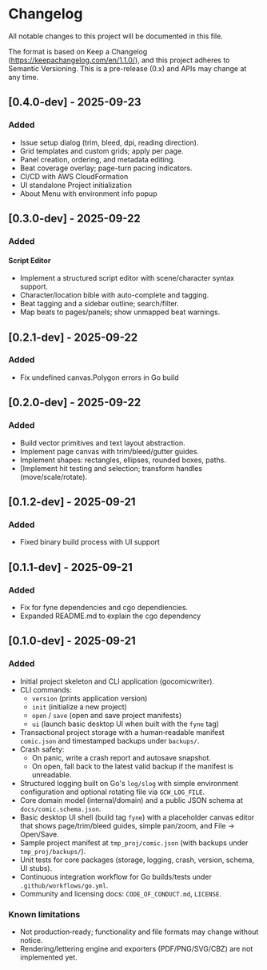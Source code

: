 # Changelog

All notable changes to this project will be documented in this file.

The format is based on Keep a Changelog (https://keepachangelog.com/en/1.1.0/),
and this project adheres to Semantic Versioning. This is a pre-release
(0.x) and APIs may change at any time.

## [0.4.0-dev] - 2025-09-23

### Added
- Issue setup dialog (trim, bleed, dpi, reading direction).
- Grid templates and custom grids; apply per page.
- Panel creation, ordering, and metadata editing.
- Beat coverage overlay; page-turn pacing indicators.
- CI/CD with AWS CloudFormation
- UI standalone Project initialization
- About Menu with environment info popup

## [0.3.0-dev] - 2025-09-22

### Added
#### Script Editor
- Implement a structured script editor with scene/character syntax support.
- Character/location bible with auto-complete and tagging.
- Beat tagging and a sidebar outline; search/filter.
- Map beats to pages/panels; show unmapped beat warnings.

## [0.2.1-dev] - 2025-09-22

### Added
- Fix undefined canvas.Polygon errors in Go build

## [0.2.0-dev] - 2025-09-22

### Added
- Build vector primitives and text layout abstraction.
- Implement page canvas with trim/bleed/gutter guides.
- Implement shapes: rectangles, ellipses, rounded boxes, paths.
- [Implement hit testing and selection; transform handles (move/scale/rotate).

## [0.1.2-dev] - 2025-09-21

### Added
- Fixed binary build process with UI support

## [0.1.1-dev] - 2025-09-21

### Added
- Fix for fyne dependencies and cgo dependiencies.
- Expanded README.md to explain the cgo dependency

## [0.1.0-dev] - 2025-09-21

### Added
- Initial project skeleton and CLI application (gocomicwriter).
- CLI commands:
  - `version` (prints application version)
  - `init` (initialize a new project)
  - `open` / `save` (open and save project manifests)
  - `ui` (launch basic desktop UI when built with the `fyne` tag)
- Transactional project storage with a human‑readable manifest `comic.json` and
  timestamped backups under `backups/`.
- Crash safety:
  - On panic, write a crash report and autosave snapshot.
  - On open, fall back to the latest valid backup if the manifest is unreadable.
- Structured logging built on Go's `log/slog` with simple environment configuration
  and optional rotating file via `GCW_LOG_FILE`.
- Core domain model (internal/domain) and a public JSON schema at `docs/comic.schema.json`.
- Basic desktop UI shell (build tag `fyne`) with a placeholder canvas editor that shows
  page/trim/bleed guides, simple pan/zoom, and File → Open/Save.
- Sample project manifest at `tmp_proj/comic.json` (with backups under `tmp_proj/backups/`).
- Unit tests for core packages (storage, logging, crash, version, schema, UI stubs).
- Continuous integration workflow for Go builds/tests under `.github/workflows/go.yml`.
- Community and licensing docs: `CODE_OF_CONDUCT.md`, `LICENSE`.

### Known limitations
- Not production‑ready; functionality and file formats may change without notice.
- Rendering/lettering engine and exporters (PDF/PNG/SVG/CBZ) are not implemented yet.

